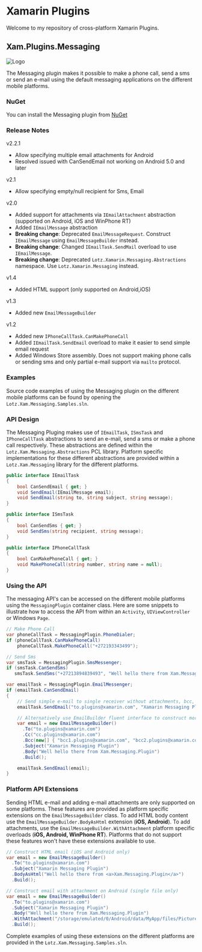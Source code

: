 # Xamarin Plugins

Welcome to my repository of cross-platform Xamarin Plugins.

## Xam.Plugins.Messaging

![Logo](https://github.com/cjlotz/Xamarin.Plugins/blob/master/Messaging/Common/Messaging.png)

The Messaging plugin makes it possible to make a phone call, send a sms or send an e-mail using the default messaging applications on the different mobile platforms.

### NuGet 

You can install the Messaging plugin from [NuGet](https://www.nuget.org/packages/Xam.Plugins.Messaging/)

### Release Notes

v2.2.1
- Allow specifying multiple email attachments for Android
- Resolved issued with CanSendEmail not working on Android 5.0 and later

v2.1
- Allow specifying empty/null recipient for Sms, Email

v2.0
- Added support for attachments via ```IEmailAttachment``` abstraction (supported on Android, iOS and WinPhone RT)
- Added ```IEmailMessage``` abstraction
- **Breaking change**: Deprecated ```EmailMessageRequest```.  Construct ```IEmailMessage``` using ```EmailMessageBuilder``` instead.
- **Breaking change**: Changed ```IEmailTask.SendMail``` overload to use ```IEmailMessage```.
- **Breaking change**: Deprecated ```Lotz.Xamarin.Messaging.Abstractions``` namespace. Use ```Lotz.Xamarin.Messaging``` instead.

v1.4
- Added HTML support (only supported on Android,iOS)

v1.3
- Added new ```EmailMessageBuilder```

v1.2
- Added new ```IPhoneCallTask.CanMakePhoneCall```
- Added ```IEmailTask.SendEmail``` overload to make it easier to send simple email request
- Added Windows Store assembly. Does not support making phone calls or sending sms and only partial e-mail support via ```mailto``` protocol.


### Examples 

Source code examples of using the Messaging plugin on the different mobile platforms can be found by opening the `Lotz.Xam.Messaging.Samples.sln`.

### API Design

The Messaging Pluging makes use of `IEmailTask`, `ISmsTask` and `IPhoneCallTask` abstractions to send an e-mail, send a sms or make a phone call respectively.  These abstractions are defined within the `Lotz.Xam.Messaging.Abstractions` PCL library.  Platform specific implementations for these different abstractions are provided within a `Lotz.Xam.Messaging` library for the different platforms.

```csharp
public interface IEmailTask
{
    bool CanSendEmail { get; }
    void SendEmail(IEmailMessage email);
    void SendEmail(string to, string subject, string message);
}
```

```csharp
public interface ISmsTask
{
    bool CanSendSms { get; }
    void SendSms(string recipient, string message);
}
```

```csharp
public interface IPhoneCallTask
{
	bool CanMakePhoneCall { get; }
    void MakePhoneCall(string number, string name = null);
}
```

### Using the API 
The messaging API's can be accessed on the different mobile platforms using the `MessagingPlugin` container class.  Here are some snippets to illustrate how to access the API from within an `Activity`, `UIViewController` or Windows `Page`.  

```csharp
// Make Phone Call
var phoneCallTask = MessagingPlugin.PhoneDialer;
if (phoneCallTask.CanMakePhoneCall) 
	phoneCallTask.MakePhoneCall("+272193343499");

// Send Sms
var smsTask = MessagingPlugin.SmsMessenger;
if (smsTask.CanSendSms)
   smsTask.SendSms("+27213894839493", "Well hello there from Xam.Messaging.Plugin");

var emailTask = MessagingPlugin.EmailMessenger;
if (emailTask.CanSendEmail)
{
	// Send simple e-mail to single receiver without attachments, bcc, cc etc.
	emailTask.SendEmail("to.plugins@xamarin.com", "Xamarin Messaging Plugin", "Well hello there from Xam.Messaging.Plugin");

	// Alternatively use EmailBuilder fluent interface to construct more complex e-mail with multiple recipients, bcc, attachments etc. 
    var email = new EmailMessageBuilder()
      .To("to.plugins@xamarin.com")
      .Cc("cc.plugins@xamarin.com")
      .Bcc(new[] { "bcc1.plugins@xamarin.com", "bcc2.plugins@xamarin.com" })
      .Subject("Xamarin Messaging Plugin")
      .Body("Well hello there from Xam.Messaging.Plugin")
      .Build();

    emailTask.SendEmail(email);
}           
```

### Platform API Extensions

Sending HTML e-mail and adding e-mail attachments are only supported on some platforms.  These features are provided as platform specific extensions on the ```EmailMessageBuilder``` class.  To add HTML body content use the ```EmailMessageBuilder.BodyAsHtml``` extension (**iOS, Android**).  To add attachments, use the ```EmailMessageBuilder.WithAttachment``` platform specific overloads (**iOS, Android, WinPhone RT**).  Platforms that do not support these features won't have these extensions available to use.  

```csharp
// Construct HTML email (iOS and Android only)
var email = new EmailMessageBuilder()
  .To("to.plugins@xamarin.com")
  .Subject("Xamarin Messaging Plugin")
  .BodyAsHtml("Well hello there from <a>Xam.Messaging.Plugin</a>")
  .Build();

// Construct email with attachment on Android (single file only)
var email = new EmailMessageBuilder()
  .To("to.plugins@xamarin.com")
  .Subject("Xamarin Messaging Plugin")
  .Body("Well hello there from Xam.Messaging.Plugin")
  .WithAttachment("/storage/emulated/0/Android/data/MyApp/files/Pictures/temp/IMG_20141224_114954.jpg");
  .Build();
```

Complete examples of using these extensions on the different platforms are provided in the ```Lotz.Xam.Messaging.Samples.sln```.

